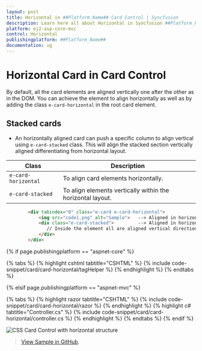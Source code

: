 ```yaml
---
layout: post
title: Horizontal in ##Platform_Name## Card Control | Syncfusion
description: Learn here all about Horizontal in Syncfusion ##Platform_Name## Card control of Syncfusion Essential JS 2 and more.
platform: ej2-asp-core-mvc
control: Horizontal
publishingplatform: ##Platform_Name##
documentation: ug
---
```



# Horizontal Card in Card Control

By default, all the card elements are aligned vertically one after the other as in the DOM. You can achieve the element to align horizontally as well as by adding the class `e-card-horizontal` in the root card element.

## Stacked cards

* An horizontally aligned card can push a specific column to align vertical using `e-card-stacked` class. This will align the stacked section vertically aligned differentiating from horizontal layout.

Class   | Description
------------ | -------------
`e-card-horizontal` | To align card elements horizontally.
`e-card-stacked` | To align elements vertically within the horizontal layout.

```html
        <div tabindex="0" class="e-card e-card-horizontal">
            <img src="code1.png" alt="Sample">   --> Aligned in horizontal
            <div class="e-card-stacked">         --> Aligned in horizontal
               // Inside the element all are aligned vertical directions
            </div>
        </div>
```

{% if page.publishingplatform == "aspnet-core" %}

{% tabs %}
{% highlight cshtml tabtitle="CSHTML" %}
{% include code-snippet/card/card-horizontal/tagHelper %}
{% endhighlight %}
{% endtabs %}

{% elsif page.publishingplatform == "aspnet-mvc" %}

{% tabs %}
{% highlight razor tabtitle="CSHTML" %}
{% include code-snippet/card/card-horizontal/razor %}
{% endhighlight %}
{% highlight c# tabtitle="Controller.cs" %}
{% include code-snippet/card/card-horizontal/controller.cs %}
{% endhighlight %}
{% endtabs %}
{% endif %}


![CSS Card Control with horizontal structure](./images/card-horizontal.PNG)

> [View Sample in GitHub](https://github.com/SyncfusionExamples/ASP-NET-Core-UG-Examples/tree/main/Card/CardUGSample).